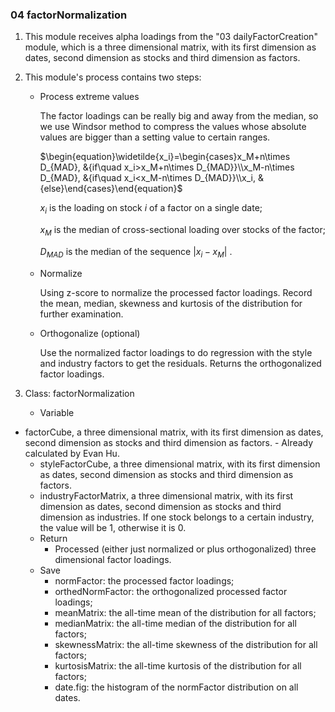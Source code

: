### 04 factorNormalization

1. This module receives alpha loadings from the "03 dailyFactorCreation" module, which is a three dimensional matrix, with its first dimension as dates, second dimension as stocks and third dimension as factors.

2. This module's process contains two steps:

   - Process extreme values

     The factor loadings can be really big and away from the median, so we use Windsor method to compress the values whose absolute values are bigger than a setting value to certain ranges.

     $\begin{equation}\widetilde{x_i}=\begin{cases}x_M+n\times D_{MAD}, &{if\quad x_i>x_M+n\times D_{MAD}}\\x_M-n\times D_{MAD}, &{if\quad x_i<x_M-n\times D_{MAD}}\\x_i, &{else}\end{cases}\end{equation}$ 

     $x_i$ is the loading on stock $i$  of a factor on a single date;

     $x_M$ is the median of cross-sectional loading over stocks of the factor;

     $D_{MAD}$ is the median of the sequence $|x_i-x_M|$ .

   - Normalize

     Using z-score to normalize the processed factor loadings. Record the mean, median, skewness and kurtosis of the distribution for further examination.
     
   - Orthogonalize (optional)

     Use the normalized factor loadings to do regression with the style and industry factors to get the residuals. Returns the orthogonalized factor loadings.

3. Class: factorNormalization

   - Variable
- factorCube, a three dimensional matrix, with its first dimension as dates, second dimension as stocks and third dimension as factors.
       - Already calculated by Evan Hu.
     - styleFactorCube, a three dimensional matrix, with its first dimension as dates, second dimension as stocks and third dimension as factors.
     - industryFactorMatrix, a three dimensional matrix, with its first dimension as dates, second dimension as stocks and third dimension as industries. If one stock belongs to a certain industry, the value will be 1, otherwise it is 0.
   - Return
     - Processed (either just normalized or plus orthogonalized) three dimensional factor loadings.
   - Save
     - normFactor: the processed factor loadings;
     - orthedNormFactor: the orthogonalized processed factor loadings;
     - meanMatrix: the all-time mean of the distribution for all factors;
     - medianMatrix: the all-time median of the distribution for all factors;
     - skewnessMatrix: the all-time skewness of the distribution for all factors;
     - kurtosisMatrix: the all-time kurtosis of the distribution for all factors;
     - date.fig: the histogram of the normFactor distribution on all dates.
   